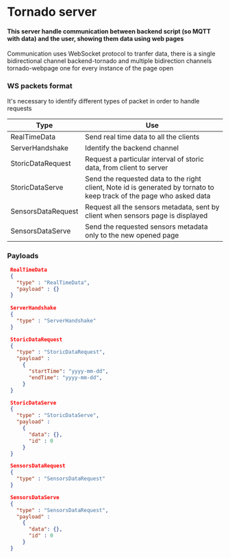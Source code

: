 # Tornado server

#### This server handle communication between backend script (so MQTT with data) and the user, showing them data using web pages

Communication uses WebSocket protocol to tranfer data, there is a single bidirectional channel backend-tornado and multiple bidirection channels tornado-webpage one for every instance of the page open

### WS packets format

It's necessary to identify different types of packet in order to handle requests

| Type | Use |
|------|-----|
| RealTimeData | Send real time data to all the clients |
| ServerHandshake | Identify the backend channel |
| StoricDataRequest | Request a particular interval of storic data, from client to server
| StoricDataServe | Send the requested data to the right client, Note id is generated by tornato to keep track of the page who asked data
| SensorsDataRequest | Request all the sensors metadata, sent by client when sensors page is displayed
| SensorsDataServe | Send the requested sensors metadata only to the new opened page

### Payloads
```JSON
 RealTimeData
 {
   "type" : "RealTimeData",
   "payload" : {}
 }
 
 ServerHandshake
 {
   "type" : "ServerHandshake"
 }

 StoricDataRequest
 { 
   "type" : "StoricDataRequest",
   "payload" : 
     {
       "startTime": "yyyy-mm-dd",
       "endTime": "yyyy-mm-dd",
     }
 }

 StoricDataServe
 { 
   "type" : "StoricDataServe",
   "payload" : 
     {
       "data": {},
       "id" : 0
     } 
 }

 SensorsDataRequest
 { 
   "type" : "SensorsDataRequest"
 }

 SensorsDataServe
 { 
   "type" : "SensorsDataRequest",
   "payload" : 
     {
       "data": {},
       "id" : 0
     } 
 }
```
